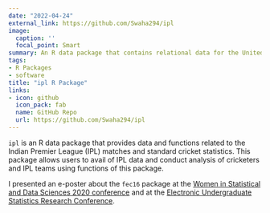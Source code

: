 ```yaml
---
date: "2022-04-24"
external_link: https://github.com/Swaha294/ipl
image:
  caption: ''
  focal_point: Smart
summary: An R data package that contains relational data for the United States 2015-2016 election cycle in the form of pre-loaded datasets and functions.
tags:
- R Packages
- software
title: "ipl R Package"
links:
- icon: github
  icon_pack: fab
  name: GitHub Repo
  url: https://github.com/Swaha294/ipl
---
```


`ipl` is an R data package that provides data and functions related to the Indian Premier League (IPL) matches and standard cricket statistics. This package allows users to avail of IPL data and conduct analysis of cricketers and IPL teams using functions of this package.

I presented an e-poster about the `fec16` package at the [Women in Statistical and Data Sciences 2020 conference](https://github.com/mariumtapal/presentations/blob/master/wsds-2020/wsds_2020_poster.pdf) and at the [Electronic Undergraduate Statistics Research Conference](https://rawgit.com/mariumtapal/presentations/blob/master/eUSR-2020/pres.html).


